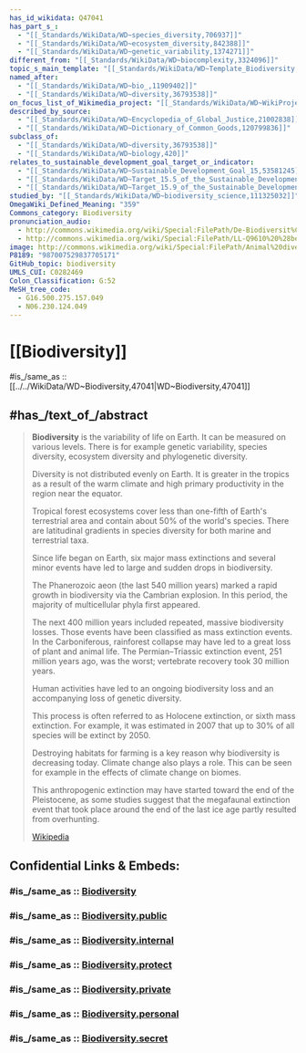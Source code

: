 ```yaml
---
has_id_wikidata: Q47041
has_part_s_:
  - "[[_Standards/WikiData/WD~species_diversity,706937]]"
  - "[[_Standards/WikiData/WD~ecosystem_diversity,842388]]"
  - "[[_Standards/WikiData/WD~genetic_variability,1374271]]"
different_from: "[[_Standards/WikiData/WD~biocomplexity,3324096]]"
topic_s_main_template: "[[_Standards/WikiData/WD~Template_Biodiversity,6718996]]"
named_after:
  - "[[_Standards/WikiData/WD~bio_,11909402]]"
  - "[[_Standards/WikiData/WD~diversity,36793538]]"
on_focus_list_of_Wikimedia_project: "[[_Standards/WikiData/WD~WikiProject_Climate_change,15305047]]"
described_by_source:
  - "[[_Standards/WikiData/WD~Encyclopedia_of_Global_Justice,21002838]]"
  - "[[_Standards/WikiData/WD~Dictionary_of_Common_Goods,120799836]]"
subclass_of:
  - "[[_Standards/WikiData/WD~diversity,36793538]]"
  - "[[_Standards/WikiData/WD~biology,420]]"
relates_to_sustainable_development_goal_target_or_indicator:
  - "[[_Standards/WikiData/WD~Sustainable_Development_Goal_15,53581245]]"
  - "[[_Standards/WikiData/WD~Target_15.5_of_the_Sustainable_Development_Goals,57590909]]"
  - "[[_Standards/WikiData/WD~Target_15.9_of_the_Sustainable_Development_Goals,57590914]]"
studied_by: "[[_Standards/WikiData/WD~biodiversity_science,111325032]]"
OmegaWiki_Defined_Meaning: "359"
Commons_category: Biodiversity
pronunciation_audio:
  - http://commons.wikimedia.org/wiki/Special:FilePath/De-Biodiversit%C3%A4t2.ogg
  - http://commons.wikimedia.org/wiki/Special:FilePath/LL-Q9610%20%28ben%29-Helperofhumanity-%E0%A6%9C%E0%A7%80%E0%A6%AC%E0%A6%AC%E0%A7%88%E0%A6%9A%E0%A6%BF%E0%A6%A4%E0%A7%8D%E0%A6%B0%E0%A7%8D%E0%A6%AF.wav
image: http://commons.wikimedia.org/wiki/Special:FilePath/Animal%20diversity%20October%202007.jpg
P8189: "987007529837705171"
GitHub_topic: biodiversity
UMLS_CUI: C0282469
Colon_Classification: G:52
MeSH_tree_code:
  - G16.500.275.157.049
  - N06.230.124.049
---
```


# [[Biodiversity]] 

#is_/same_as :: [[../../WikiData/WD~Biodiversity,47041|WD~Biodiversity,47041]] 

## #has_/text_of_/abstract 

> **Biodiversity** is the variability of life on Earth. It can be measured on various levels. 
> There is for example genetic variability, species diversity, ecosystem diversity 
> and phylogenetic diversity. 
> 
> Diversity is not distributed evenly on Earth. 
> It is greater in the tropics as a result of the warm climate 
> and high primary productivity in the region near the equator. 
> 
> Tropical forest ecosystems cover less than one-fifth of Earth's terrestrial area 
> and contain about 50% of the world's species. 
> There are latitudinal gradients in species diversity for both marine and terrestrial taxa.
>
> Since life began on Earth, six  major mass extinctions 
> and several minor events have led to large and sudden drops in biodiversity. 
> 
> The Phanerozoic aeon (the last 540 million years) marked a rapid growth in biodiversity 
> via the Cambrian explosion. In this period, the majority of multicellular phyla first appeared. 
> 
> The next 400 million years included repeated, massive biodiversity losses. 
> Those events have been classified as mass extinction events. 
> In the Carboniferous, rainforest collapse may have led to a great loss of plant and animal life. 
> The Permian–Triassic extinction event, 251 million years ago, was the worst; 
> vertebrate recovery took 30 million years.
>
> Human activities have led to an ongoing biodiversity loss 
> and an accompanying loss of genetic diversity. 
> 
> This process is often referred to as Holocene extinction, or sixth mass extinction. 
> For example, it was estimated in 2007 that up to 30% of all species will be extinct by 2050. 
> 
> Destroying habitats for farming is a key reason why biodiversity is decreasing today. 
> Climate change also plays a role. 
> This can be seen for example in the effects of climate change on biomes. 
> 
> This anthropogenic extinction may have started toward the end of the Pleistocene, 
> as some studies suggest that the megafaunal extinction event 
> that took place around the end of the last ice age partly resulted from overhunting.
>
> [Wikipedia](https://en.wikipedia.org/wiki/Biodiversity) 


## Confidential Links & Embeds: 

### #is_/same_as :: [Biodiversity](/_Standards/bio/Ecology/Biodiversity.md) 

### #is_/same_as :: [Biodiversity.public](/_public/bio/Ecology/Biodiversity.public.md) 

### #is_/same_as :: [Biodiversity.internal](/_internal/bio/Ecology/Biodiversity.internal.md) 

### #is_/same_as :: [Biodiversity.protect](/_protect/bio/Ecology/Biodiversity.protect.md) 

### #is_/same_as :: [Biodiversity.private](/_private/bio/Ecology/Biodiversity.private.md) 

### #is_/same_as :: [Biodiversity.personal](/_personal/bio/Ecology/Biodiversity.personal.md) 

### #is_/same_as :: [Biodiversity.secret](/_secret/bio/Ecology/Biodiversity.secret.md)


